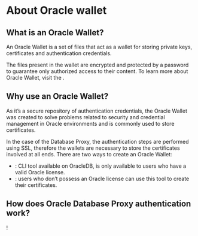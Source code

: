 # About Oracle wallet 

## What is an Oracle Wallet?

An Oracle Wallet is a set of files that act as a wallet for storing private keys, certificates and authentication credentials.

The files present in the wallet are encrypted and protected by a password to guarantee only authorized access to their content.
To learn more about Oracle Wallet, visit the .

## Why use an Oracle Wallet?

As it’s a secure repository of authentication credentials, the Oracle Wallet was created to solve problems related to security and credential management in Oracle environments and is commonly used to store certificates.


In the case of the Database Proxy, the authentication steps are performed using SSL, therefore the wallets are necessary to store the certificates involved at all ends.
There are two ways to create an Oracle Wallet:

* : CLI tool available on OracleDB, is only available to users who have a valid Oracle license.
* : users who don’t possess an Oracle license can use this tool to create their certificates.

## How does Oracle Database Proxy authentication work?
!